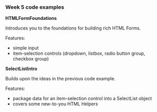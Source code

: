 ### Week 5 code examples

**HTMLFormFoundations**

Introduces you to the foundations for building rich HTML Forms.  

Features:
- simple input
- item-selection controls (dropdown, listbox, radio button group, checkbox group)

**SelectListIntro**

Builds upon the ideas in the previous code example.  

Features:
- package data for an item-selection control into a SelectList object
- covers some new-to-you HTML Helpers
